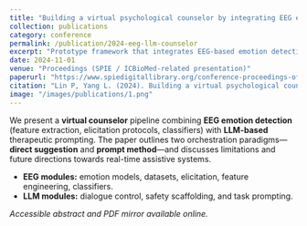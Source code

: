 ```yaml
---
title: "Building a virtual psychological counselor by integrating EEG emotion detection with large-scale NLP models"
collection: publications
category: conference
permalink: /publication/2024-eeg-llm-counselor
excerpt: "Prototype framework that integrates EEG-based emotion detection with LLM-driven dialogue orchestration; compares direct suggestion vs. prompt-based strategies."
date: 2024-11-01
venue: "Proceedings (SPIE / ICBioMed-related presentation)"
paperurl: "https://www.spiedigitallibrary.org/conference-proceedings-of-spie/12924/3013169/Building-a-virtual-psychological-counselor-by-integrating-EEG-emotion-detection/10.1117/12.3013169.short"
citation: "Lin P, Yang L. (2024). Building a virtual psychological counselor by integrating EEG emotion detection with large-scale NLP models. <i>Proceedings</i>, 12924:3013169."
image: "/images/publications/1.png"
---
```


We present a **virtual counselor** pipeline combining **EEG emotion detection** (feature extraction, elicitation protocols, classifiers) with **LLM-based** therapeutic prompting. The paper outlines two orchestration paradigms—**direct suggestion** and **prompt method**—and discusses limitations and future directions towards real-time assistive systems.
- **EEG modules:** emotion models, datasets, elicitation, feature engineering, classifiers.
- **LLM modules:** dialogue control, safety scaffolding, and task prompting.

*Accessible abstract and PDF mirror available online.*  <!-- Sources: SPIE page / ResearchGate PDF -->
